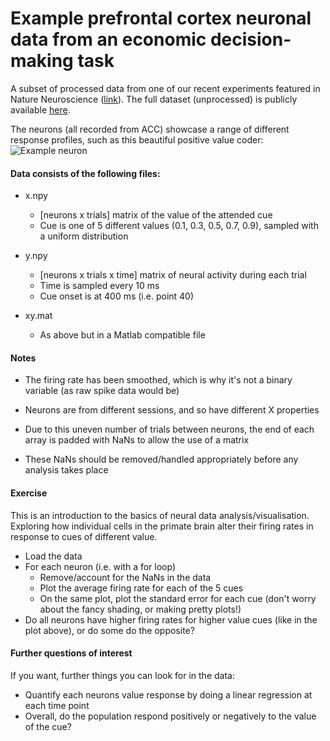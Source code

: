 # Example prefrontal cortex neuronal data from an economic decision-making task

A subset of processed data from one of our recent experiments featured in Nature Neuroscience ([link](https://pubmed.ncbi.nlm.nih.gov/30258238/)). The full dataset (unprocessed) is publicly available [here](https://crcns.org/data-sets/pfc/pfc-7/about-pfc-7). 

The neurons (all recorded from ACC) showcase a range of different response profiles, such as this beautiful positive value coder:
![Example neuron](https://github.com/jamesbutler01/Example-Neuronal-Analysis/blob/main/ExampleNeuron.png?raw=true)



#### Data consists of the following files: 
- x.npy
	- [neurons x trials] matrix of the value of the attended cue
	- Cue is one of 5 different values (0.1, 0.3, 0.5, 0.7, 0.9), sampled with a uniform distribution

- y.npy 
 	- [neurons x trials x time] matrix of neural activity during each trial
	- Time is sampled every 10 ms
	- Cue onset is at 400 ms (i.e. point 40)

- xy.mat
	- As above but in a Matlab compatible file

#### Notes
- The firing rate has been smoothed, which is why it's not a binary variable (as raw spike data would be)

- Neurons are from different sessions, and so have different X properties
- Due to this uneven number of trials between neurons, the end of each array is padded with NaNs to allow the use of a matrix
- These NaNs should be removed/handled appropriately before any analysis takes place

#### Exercise
This is an introduction to the basics of neural data analysis/visualisation. Exploring how individual cells in the primate brain alter their firing rates in response to cues of different value. 
- Load the data
- For each neuron (i.e. with a for loop)
	- Remove/account for the NaNs in the data
	- Plot the average firing rate for each of the 5 cues
	- On the same plot, plot the standard error for each cue (don't worry about the fancy shading, or making pretty plots!)
- Do all neurons have higher firing rates for higher value cues (like in the plot above), or do some do the opposite?

#### Further questions of interest
If you want, further things you can look for in the data:
- Quantify each neurons value response by doing a linear regression at each time point
- Overall, do the population respond positively or negatively to the value of the cue?
